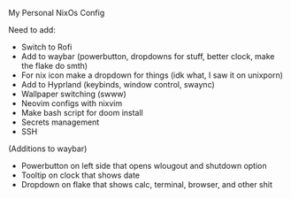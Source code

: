 My Personal NixOs Config

Need to add:
- Switch to Rofi
- Add to waybar (powerbutton, dropdowns for stuff, better clock, make the flake do smth)
- For nix icon make a dropdown for things (idk what, I saw it on unixporn)
- Add to Hyprland (keybinds, window control, swaync)
- Wallpaper switching (swww)
- Neovim configs with nixvim
- Make bash script for doom install
- Secrets management
- SSH


(Additions to waybar)
- Powerbutton on left side that opens wlougout and shutdown option
- Tooltip on clock that shows date
- Dropdown on flake that shows calc, terminal, browser, and other shit
